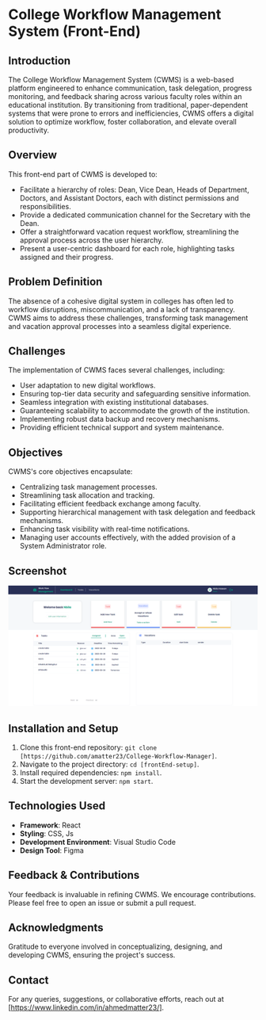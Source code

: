 # College Workflow Management System (Front-End)

## Introduction

The College Workflow Management System (CWMS) is a web-based platform engineered to enhance communication, task delegation, progress monitoring, and feedback sharing across various faculty roles within an educational institution. By transitioning from traditional, paper-dependent systems that were prone to errors and inefficiencies, CWMS offers a digital solution to optimize workflow, foster collaboration, and elevate overall productivity.

## Overview

This front-end part of CWMS is developed to:
- Facilitate a hierarchy of roles: Dean, Vice Dean, Heads of Department, Doctors, and Assistant Doctors, each with distinct permissions and responsibilities.
- Provide a dedicated communication channel for the Secretary with the Dean.
- Offer a straightforward vacation request workflow, streamlining the approval process across the user hierarchy.
- Present a user-centric dashboard for each role, highlighting tasks assigned and their progress.

## Problem Definition

The absence of a cohesive digital system in colleges has often led to workflow disruptions, miscommunication, and a lack of transparency. CWMS aims to address these challenges, transforming task management and vacation approval processes into a seamless digital experience.

## Challenges

The implementation of CWMS faces several challenges, including:
- User adaptation to new digital workflows.
- Ensuring top-tier data security and safeguarding sensitive information.
- Seamless integration with existing institutional databases.
- Guaranteeing scalability to accommodate the growth of the institution.
- Implementing robust data backup and recovery mechanisms.
- Providing efficient technical support and system maintenance.

## Objectives

CWMS's core objectives encapsulate:
- Centralizing task management processes.
- Streamlining task allocation and tracking.
- Facilitating efficient feedback exchange among faculty.
- Supporting hierarchical management with task delegation and feedback mechanisms.
- Enhancing task visibility with real-time notifications.
- Managing user accounts effectively, with the added provision of a System Administrator role.

## Screenshot

![CWMS Interface](./screenshots/image1.png)

## Installation and Setup

1. Clone this front-end repository: `git clone [https://github.com/amatter23/College-Workflow-Manager]`.
2. Navigate to the project directory: `cd [frontEnd-setup]`.
3. Install required dependencies: `npm install`.
4. Start the development server: `npm start`.


## Technologies Used

- **Framework**: React
- **Styling**: CSS, Js
- **Development Environment**: Visual Studio Code
- **Design Tool**: Figma

## Feedback & Contributions

Your feedback is invaluable in refining CWMS. We encourage contributions. Please feel free to open an issue or submit a pull request.


## Acknowledgments

Gratitude to everyone involved in conceptualizing, designing, and developing CWMS, ensuring the project's success.

## Contact

For any queries, suggestions, or collaborative efforts, reach out at [https://www.linkedin.com/in/ahmedmatter23/].
